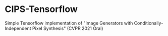 # CIPS-Tensorflow
Simple Tensorflow implementation of "Image Generators with Conditionally-Independent Pixel Synthesis" (CVPR 2021 Oral)
